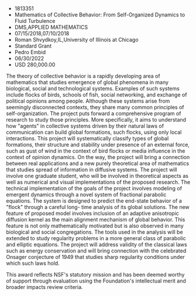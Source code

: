 
* 1813351
* Mathematics of Collective Behavior: From Self-Organized Dynamics to Fluid Turbulence
* DMS,APPLIED MATHEMATICS
* 07/15/2018,07/10/2018
* Roman Shvydkoy,IL,University of Illinois at Chicago
* Standard Grant
* Pedro Embid
* 06/30/2022
* USD 280,000.00

The theory of collective behavior is a rapidly developing area of mathematics
that studies emergence of global phenomena in many biological, social and
technological systems. Examples of such systems include flocks of birds, schools
of fish, social networking, and exchange of political opinions among people.
Although these systems arise from seemingly disconnected contexts, they share
many common principles of self-organization. The project puts forward a
comprehensive program of research to study those principles. More specifically,
it aims to understand how "agents" in collective systems driven by their natural
laws of communication can build global formations, such flocks, using only local
interactions. This project will systematically classify types of global
formations, their structure and stability under presence of an external force,
such as gust of wind in the context of bird flocks or media influence in the
context of opinion dynamics. On the way, the project will bring a connection
between real applications and a new purely theoretical area of mathematics that
studies spread of information in diffusive systems. The project will involve one
graduate student, who will be involved in theoretical aspects as well as
numerical and visual implementations of the proposed research. The technical
implementation of the goals of the project involves modeling of emergent
dynamics through a novel system of fractional parabolic equations. The system is
designed to predict the end-state behavior of a "flock" through a careful long-
time analysis of its global solutions. The new feature of proposed model
involves inclusion of an adaptive anisotropic diffusion kernel as the main
alignment mechanism of global behavior. This feature is not only mathematically
motivated but is also observed in many biological and social congregations. The
tools used in the analysis will be extended to study regularity problems in a
more general class of parabolic and elliptic equations. The project will address
validity of the classical laws such as energy conservation and will bring
connection with the celebrated Onsager conjecture of 1949 that studies sharp
regularity conditions under which such laws hold.

This award reflects NSF's statutory mission and has been deemed worthy of
support through evaluation using the Foundation's intellectual merit and broader
impacts review criteria.
